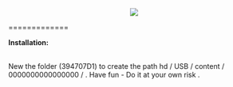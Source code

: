 
<div align="center"><img src="https://www.blogcdn.com/www.engadget.com/media/2009/08/netflix-xbox-360-press.jpg"></img></div>

=============
<p><b>Installation:</b></p>
<br>
New the folder (394707D1) to create the path hd / USB / content / 0000000000000000 / .
Have fun
- Do it at your own risk . 
